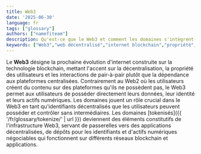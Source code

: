 ```yaml
---
title: Web3
date: '2025-06-30'
language: fr
tags: ["glossary"]
authors: ["namefiteam"]
description: Qu'est-ce que le Web3 et comment les domaines s'intègrent-ils au web décentralisé ?
keywords: ["Web3","web décentralisé","internet blockchain","propriété","pair-à-pair"]
---
```



Le **Web3** désigne la prochaine évolution d'internet construite sur la technologie blockchain, mettant l'accent sur la décentralisation, la propriété des utilisateurs et les interactions de pair-à-pair plutôt que la dépendance aux plateformes centralisées. Contrairement au Web2 où les utilisateurs créent du contenu sur des plateformes qu'ils ne possèdent pas, le Web3 permet aux utilisateurs de posséder directement leurs données, leur identité et leurs actifs numériques. Les domaines jouent un rôle crucial dans le Web3 en tant qu'identifiants décentralisés que les utilisateurs peuvent posséder et contrôler sans intermédiaires. Les domaines [tokenisés]({{ '/fr/glossary/tokenize/' | url }}) deviennent des éléments constitutifs de l'infrastructure Web3, servant de passerelles vers des applications décentralisées, de dépôts pour les identifiants et d'actifs numériques négociables qui fonctionnent sur différents réseaux blockchain et applications.